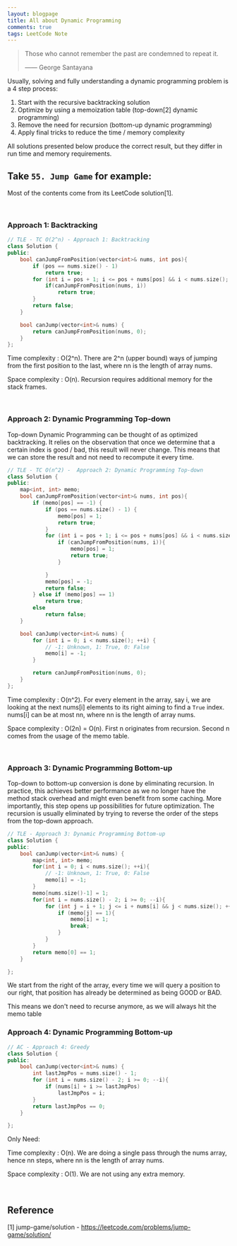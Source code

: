 ```yaml
---
layout: blogpage
title: All about Dynamic Programming
comments: true
tags: LeetCode Note
---
```


> Those who cannot remember the past are condemned to repeat it.
>
> —— George Santayana


<p>Usually, solving and fully understanding a dynamic programming problem is a 4 step process:</p>

<ol>
<li>Start with the recursive backtracking solution</li>
<li>Optimize by using a memoization table (top-down[2] dynamic programming)</li>
<li>Remove the need for recursion (bottom-up dynamic programming)</li>
<li>Apply final tricks to reduce the time / memory complexity </li>
</ol>

<p> All solutions presented below produce the correct result, but they differ in run time and memory requirements. </p>

<!--
<p>
    As the problem has an <strong>optimal substructure</strong>, it is natural to cache intermediate results.
    We ask the question dp(i, j): does text[i:] and pattern[j:] match?
    We can describe our answer in terms of answers to questions involving smaller strings.
</p>
-->

<h2>Take <code>55. Jump Game</code> for example:</h2>

<p>Most of the contents come from its LeetCode solution[1].</p>

<br />

### Approach 1: Backtracking ###
```cpp
// TLE - TC O(2^n) - Approach 1: Backtracking
class Solution {
public:
    bool canJumpFromPosition(vector<int>& nums, int pos){
        if (pos == nums.size() - 1)
            return true;
        for (int i = pos + 1; i <= pos + nums[pos] && i < nums.size(); ++i) {
            if(canJumpFromPosition(nums, i))
                return true;
        }
        return false;
    }

    bool canJump(vector<int>& nums) {
        return canJumpFromPosition(nums, 0);
    }
};
```
Time complexity : O(2^n). There are 2^n (upper bound) ways of jumping from the first position to the last, where nn is the length of array nums.

Space complexity : O(n). Recursion requires additional memory for the stack frames.

<br />

### Approach 2: Dynamic Programming Top-down ###

Top-down Dynamic Programming can be thought of as optimized backtracking. It relies on the observation that once we determine that a certain index is good / bad, this result will never change. This means that we can store the result and not need to recompute it every time.

```cpp
// TLE - TC O(n^2) -  Approach 2: Dynamic Programming Top-down
class Solution {
public:
    map<int, int> memo;
    bool canJumpFromPosition(vector<int>& nums, int pos){
        if (memo[pos] == -1) {
            if (pos == nums.size() - 1) {
                memo[pos] = 1;
                return true;
            }
            for (int i = pos + 1; i <= pos + nums[pos] && i < nums.size(); ++i) {
                if (canJumpFromPosition(nums, i)){
                    memo[pos] = 1;
                    return true;
                }

            }
            memo[pos] = -1;
            return false;
        } else if (memo[pos] == 1)
            return true;
        else
            return false;
    }

    bool canJump(vector<int>& nums) {
        for (int i = 0; i < nums.size(); ++i) {
            // -1: Unknown, 1: True, 0: False
            memo[i] = -1;
        }

        return canJumpFromPosition(nums, 0);
    }
};
```

Time complexity : O(n^2). For every element in the array, say i, we are looking at the next nums[i] elements to its right aiming to find a `True` index. nums[i] can be at most nn, where nn is the length of array nums.

Space complexity : O(2n) = O(n). First n originates from recursion. Second n comes from the usage of the memo table.

<br />

### Approach 3: Dynamic Programming Bottom-up ###

Top-down to bottom-up conversion is done by eliminating recursion. In practice, this achieves better performance as we no longer have the method stack overhead and might even benefit from some caching. More importantly, this step opens up possibilities for future optimization. The recursion is usually eliminated by trying to reverse the order of the steps from the top-down approach.

```cpp
// TLE - Approach 3: Dynamic Programming Bottom-up
class Solution {
public:
    bool canJump(vector<int>& nums) {
        map<int, int> memo;
        for(int i = 0; i < nums.size(); ++i){
            // -1: Unknown, 1: True, 0: False
            memo[i] = -1;
        }
        memo[nums.size()-1] = 1;
        for(int i = nums.size() - 2; i >= 0; --i){
            for (int j = i + 1; j <= i + nums[i] && j < nums.size(); ++j) {
                if (memo[j] == 1){
                    memo[i] = 1;
                    break;
                }
            }
        }
        return memo[0] == 1;
    }

};
```

We start from the right of the array, every time we will query a position to our right, that position has already be determined as being GOOD or BAD. 

This means we don't need to recurse anymore, as we will always hit the memo table

### Approach 4: Dynamic Programming Bottom-up ###

```cpp
// AC - Approach 4: Greedy
class Solution {
public:
    bool canJump(vector<int>& nums) {
        int lastJmpPos = nums.size() - 1;
        for (int i = nums.size() - 2; i >= 0; --i){
            if (nums[i] + i >= lastJmpPos)
                lastJmpPos = i;
        }
        return lastJmpPos == 0;
    }

};
```

Only Need: 

Time complexity : O(n). We are doing a single pass through the nums array, hence nn steps, where nn is the length of array nums.
     
Space complexity : O(1). We are not using any extra memory.

<br />

##  Reference ##
[1] jump-game/solution - https://leetcode.com/problems/jump-game/solution/